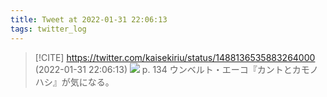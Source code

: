 ```yaml
---
title: Tweet at 2022-01-31 22:06:13
tags: twitter_log
---
```


> [!CITE] https://twitter.com/kaisekiriu/status/1488136535883264000 (2022-01-31 22:06:13)
> ![](https://twitter.com/kaisekiriu/status/1488136535883264000)
> p. 134
> ウンベルト・エーコ『カントとカモノハシ』が気になる。
